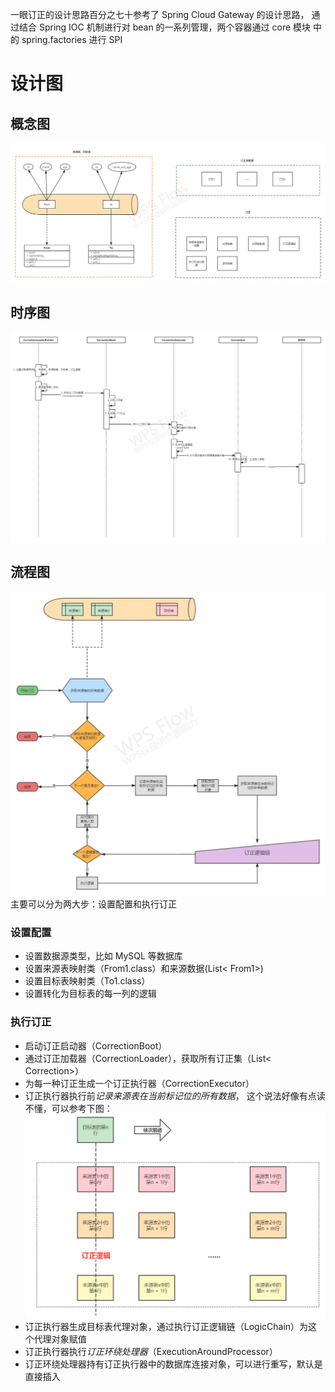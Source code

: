 一眼订正的设计思路百分之七十参考了 Spring Cloud Gateway 的设计思路，
通过结合 Spring IOC 机制进行对 bean 的一系列管理，两个容器通过 core 模块
中的 spring.factories 进行 SPI

# 设计图
## 概念图
![概念图](docs/image/一眼订正概念图.jpg)
## 时序图
![时序图](docs/image/一眼订正时序图.jpg)
## 流程图
![流程图](docs/image/一眼订正流程图.jpg)
主要可以分为两大步：设置配置和执行订正
### 设置配置
* 设置数据源类型，比如 MySQL 等数据库
* 设置来源表映射类（From1.class）和来源数据(List< From1>)
* 设置目标表映射类（To1.class）
* 设置转化为目标表的每一列的逻辑

### 执行订正
* 启动订正启动器（CorrectionBoot）
* 通过订正加载器（CorrectionLoader），获取所有订正集（List< Correction>）
* 为每一种订正生成一个订正执行器（CorrectionExecutor）
* 订正执行器执行前*记录来源表在当前标记位的所有数据*， 这个说法好像有点读不懂，可以参考下图：
  ![执行订正逻辑流程图](docs/image/执行订正逻辑流程图.png)
* 订正执行器生成目标表代理对象，通过执行订正逻辑链（LogicChain）为这个代理对象赋值
* 订正执行器执行*订正环绕处理器*（ExecutionAroundProcessor）
* 订正环绕处理器持有订正执行器中的数据库连接对象，可以进行重写，默认是直接插入

